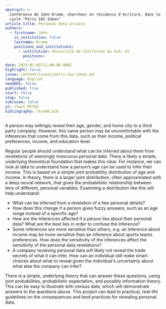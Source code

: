 ```yaml
---
abstract: >-
  Conférence de John Krumm, chercheur en résidence d'écriture, dans le cadre du
  cycle "Paris IAS Ideas"
article_title: Personal data privacy
authors:
  - firstname: John
    is_institution: false
    lastname: Krumm
    positions_and_institutions:
      - institution: Université de Californie du Sud, US
        positions:
          - ''
date: 2023-01-05T11:00:00.000Z
highlight: false
issue: content/issues/paris-ias-ideas.md
language: English
needDOI: false
published: true
start: false
stop: false
subissue: false
yt: nlwyY_PE7Q4
bibliography: /krumm.bib
---
```

A person may willingly reveal their age, gender, and home city to a third party company. However, this same person may be uncomfortable with the inferences that come from this data, such as their income, political preferences, income, and education level.

Regular people should understand what can be inferred about them from revelations of seemingly innocuous personal data. There is likely a simple, underlying theoretical foundation that makes this clear. For instance, we can look at data to understand how a person’s age can be used to infer their income. This is based on a simple joint probability distribution of age and income. In theory, there is a larger joint distribution, often approximated with a deep neural network, that gives the probabilistic relationship between tens of different, personal variables. Examining a distribution like this will help understand:

 - What can be inferred from a revelation of a few personal details?
 - How does this change if a person gives fuzzy answers, such as an age range instead of a specific age?
 - How are the inferences affected if a person lies about their personal data? What are the best lies in order to confuse the inference?
 - Some inferences are more sensitive than others, e.g. an inference about income may be more sensitive than an inference about sports teams preferences. How does the sensitivity of the inferences affect the sensitivity of the personal data revelations?
 - A company receiving personal data will likely not reveal the trade secrets of what it can infer. How can an individual still make smart choices about what to reveal given the individual's uncertainty about what else the company can infer?

There is a simple, underlying theory that can answer these questions, using joint probabilities, probabilistic expectation, and possibly information theory. This can be easy to illustrate with census data, which will demonstrate answers to the questions above. This project can lead to practical, real-life guidelines on the consequences and best practices for revealing personal data.

 
<Youtube yt="nlwyY_PE7Q4" caption="Personal data privacy" start="false" stop="false"></Youtube>

